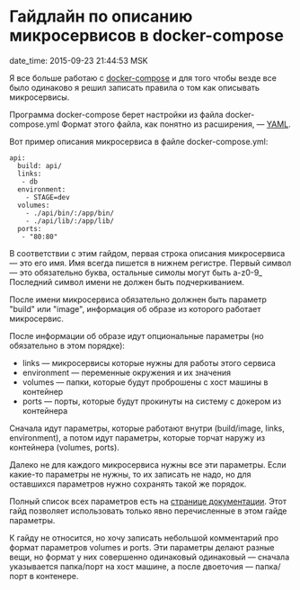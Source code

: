 # Гайдлайн по описанию микросервисов в docker-compose

date_time: 2015-09-23 21:44:53 MSK

Я все больше работаю с [docker-compose](https://docs.docker.com/compose/) и
для того чтобы везде все было одинаково я решил записать правила о том как
описывать микросервисы.

Программа docker-compose берет настройки из файла docker-compose.yml
Формат этого файла, как понятно из расширения, —
[YAML](https://en.wikipedia.org/wiki/YAML).

Вот пример описания микросервиса в файле docker-compose.yml:

    api:
      build: api/
      links:
       - db
      environment:
        - STAGE=dev
      volumes:
        - ./api/bin/:/app/bin/
        - ./api/lib/:/app/lib/
      ports:
       - "80:80"

В соответствии с этим гайдом, первая строка описания микросервиса — это его
имя. Имя всегда пишется в нижнем регистре. Первый символ — это обязательно
буква, остальные симолы могут быть a-z0-9_ Последний символ имени не должен
быть подчеркиванием.

После имени микросервиса обязательно должнен быть параметр "build" или
"image", информация об образе из которого работает микросервис.

После информации об образе идут опциональные параметры (но обязательно
в этом порядке):

 * links — микросервисы которые нужны для работы этого сервиса
 * environment — переменные окружения и их значения
 * volumes — папки, которые будут проброшены с хост машины в контейнер
 * ports — порты, которые будут прокинуты на систему с докером из контейнера

Сначала идут параметры, которые работают внутри (build/image, links,
environment), а потом идут параметры, которые торчат наружу из контейнера
(volumes, ports).

Далеко не для каждого микросервиса нужны все эти параметры. Если какие-то
параметры не нужны, то их записать не надо, но для оставшихся параметров
нужно сохранять такой же порядок.

Полный список всех параметров есть на [странице документации](https://docs.docker.com/compose/yml/).
Этот гайд позволяет использовать только явно перечисленные в этом гайде
параметры.

К гайду не относится, но хочу записать небольшой комментарий про формат
параметров volumes и ports. Эти параметры делают разные вещи, но формат у них
совершенно одинаковый одинаковый — сначала указывается папка/порт на хост
машине, а после двоеточия — папка/порт в контенере.
